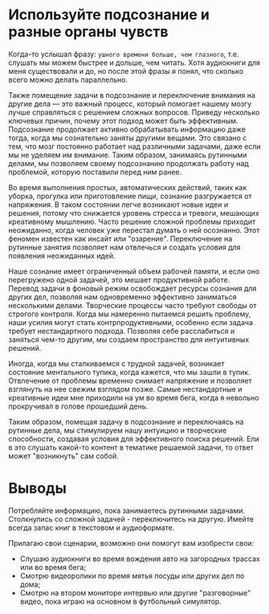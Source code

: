 # Используйте подсознание и разные органы чувств
 
Когда-то услышал фразу: ```ушного времени больше, чем глазного```, т.е. слушать мы можем быстрее и дольше, чем читать. Хотя аудиокниги для меня существовали и до, но после этой фразы я понял, что сколько всего можно делать параллельно. 

Также помещение задачи в подсознание и переключение внимания на другие дела — это важный процесс, который помогает нашему мозгу лучше справляться с решением сложных вопросов. Приведу несколько ключевых причин, почему этот подход может быть эффективным. Подсознание продолжает активно обрабатывать информацию даже тогда, когда мы сознательно заняты другими вещами. Это связано с тем, что мозг постоянно работает над различными задачами, даже если мы не уделяем им внимание. Таким образом, занимаясь рутинными делами, мы позволяем своему подсознанию продолжать работу над проблемой, которую поставили перед ним ранее.

Во время выполнения простых, автоматических действий, таких как уборка, прогулка или приготовление пищи, сознание разгружается от напряжения. В таком состоянии легче возникают новые идеи и решения, потому что снижается уровень стресса и тревоги, мешающих креативному мышлению. Часто решение сложной проблемы приходит неожиданно, когда человек уже перестал думать о ней осознанно. Этот феномен известен как инсайт или "озарение". Переключение на рутинные занятия позволяет нам отвлечься и создать условия для появления неожиданных идей.

Наше сознание имеет ограниченный объем рабочей памяти, и если оно перегружено одной задачей, это мешает продуктивной работе. Перевод задачи в фоновый режим освобождает ресурсы сознания для других дел, позволяя нам одновременно эффективно заниматься несколькими делами. Творческие процессы часто требуют свободы от строгого контроля. Когда мы намеренно пытаемся решить проблему, наши усилия могут стать контрпродуктивными, особенно если задача требует нестандартного подхода. Позволяя себе расслабиться и заняться чем-то другим, мы создаем пространство для интуитивных решений.

Иногда, когда мы сталкиваемся с трудной задачей, возникает состояние ментального тупика, когда кажется, что мы зашли в тупик. Отвлечение от проблемы временно снимает напряжение и позволяет взглянуть на нее свежим взглядом позже. Самые нестандартные и креативные идеи мне приходили на ум во время бега, когда я невольно прокручивал в голове прошедший день. 

Таким образом, помещая задачу в подсознание и переключаясь на рутинные дела, мы стимулируем нашу интуицию и творческие способности, создавая условия для эффективного поиска решений. Ели в это слушать какой-то контент в тематике решаемой задачи, то ответ может "возникнуть" сам собой.

# Выводы

Потребляйте информацию, пока занимаетесь рутинными задачами. Столкнулись со сложной задачей - переключитесь на другую. Имейте всегда запас книг в текстовом и аудиоформате.

Прилагаю свои сценарии, возможно они помогут вам изобрести свои:

- Слушаю аудиокниги во время вождения авто на загородных трассах или во время бега;
- Смотрю видеоролики по время мятья посуды или других дел по дома;
- Смотрю на втором мониторе интервью или другие "разговорные" видео, пока играю на основном в футбольный симулятор.
